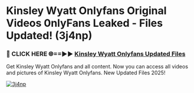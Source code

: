 # Kinsley Wyatt Onlyfans Original Videos 0nlyFans Leaked - Files Updated! (3j4np)

<h3>🔴 CLICK HERE 🌐==►► <a href="https://tinyurl.com/4seja8ks" rel="nofollow">Kinsley Wyatt Onlyfans Updated Files</a></h3>

Get Kinsley Wyatt Onlyfans and all content. Now you can access all videos and pictures of Kinsley Wyatt Onlyfans. New Updated Files 2025!

[![3j4np](https://i.imgur.com/EWjZXRe.gif)](https://tinyurl.com/4seja8ks)
